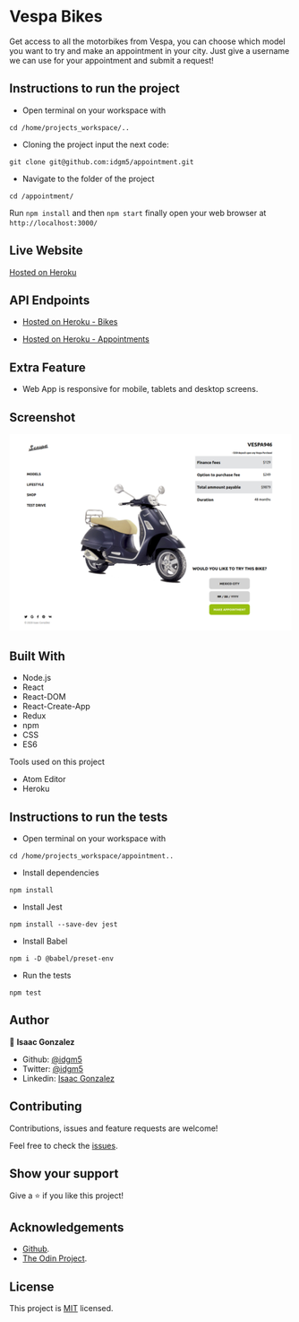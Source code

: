 # Vespa Bikes
Get access to all the motorbikes from Vespa, you can choose which model you want to try and make an appointment in your city. Just give a username we can use for your appointment and submit a request!

## Instructions to run the project

+ Open terminal on your workspace with
```
cd /home/projects_workspace/..
```
+ Cloning the project input the next code:
```
git clone git@github.com:idgm5/appointment.git
```
+ Navigate to the folder of the project
```
cd /appointment/
```
Run  `npm install` and then `npm start` finally open your web browser at `http://localhost:3000/`

## Live Website

[Hosted on Heroku](https://vespa-reactjs.herokuapp.com/)

## API Endpoints

- [Hosted on Heroku - Bikes](https://vespa-backend.herokuapp.com/api/v1/bikes)

- [Hosted on Heroku - Appointments](https://vespa-backend.herokuapp.com/api/v1/appointments)

## Extra Feature
- Web App is responsive for mobile, tablets and desktop screens.

## Screenshot
![image](web_app.png)

## Built With

* Node.js
* React
* React-DOM
* React-Create-App
* Redux
* npm
* CSS
* ES6

Tools used on this project

- Atom Editor
- Heroku

## Instructions to run the tests

- Open terminal on your workspace with

```
cd /home/projects_workspace/appointment..
```

- Install dependencies

```
npm install
```

- Install Jest

```
npm install --save-dev jest
```

- Install Babel

```
npm i -D @babel/preset-env
```

- Run the tests

```
npm test
```

## Author

👤 **Isaac Gonzalez**

- Github: [@idgm5](https://github.com/idgm5)
- Twitter: [@idgm5](https://twitter.com/idgm5)
- Linkedin: [Isaac Gonzalez](https://www.linkedin.com/in/isaacmunguia)

## Contributing

Contributions, issues and feature requests are welcome!

Feel free to check the [issues](https://github.com/idgm5/catalogue/issues).

## Show your support

Give a ⭐️ if you like this project!

## Acknowledgements

+ [Github](http://github.com/).
+ [The Odin Project](theodinproject.com/).

## License

This project is [MIT](lic.url) licensed.
